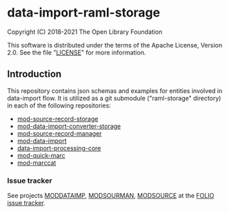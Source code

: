 # data-import-raml-storage

Copyright (C) 2018-2021 The Open Library Foundation

This software is distributed under the terms of the Apache License, Version 2.0.
See the file "[LICENSE](LICENSE)" for more information.

## Introduction

This repository contains json schemas and examples for entities involved in data-import flow.
It is utilized as a git submodule ("raml-storage" directory) in each of the following repositories:
* [mod-source-record-storage](https://github.com/folio-org/mod-source-record-storage)
* [mod-data-import-converter-storage](https://github.com/folio-org/mod-data-import-converter-storage)
* [mod-source-record-manager](https://github.com/folio-org/mod-source-record-manager)
* [mod-data-import](https://github.com/folio-org/mod-data-import)
* [data-import-processing-core](https://github.com/folio-org/data-import-processing-core)
* [mod-quick-marc](https://github.com/folio-org/mod-quick-marc)
* [mod-marccat](https://github.com/folio-org/mod-marccat)

### Issue tracker

See projects [MODDATAIMP](https://issues.folio.org/browse/MODDATAIMP), [MODSOURMAN](https://issues.folio.org/browse/MODSOURMAN), [MODSOURCE](https://issues.folio.org/browse/MODSOURCE)
at the [FOLIO issue tracker](https://dev.folio.org/guidelines/issue-tracker/).
